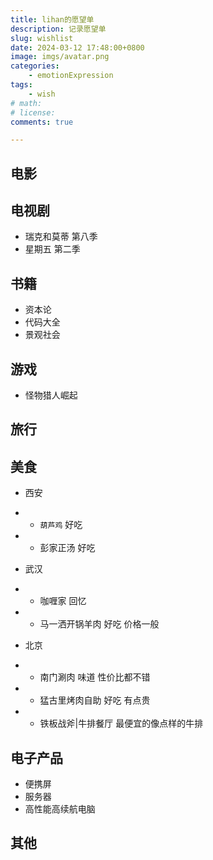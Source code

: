 ```yaml
---
title: lihan的愿望单
description: 记录愿望单
slug: wishlist
date: 2024-03-12 17:48:00+0800
image: imgs/avatar.png
categories:
    - emotionExpression
tags:
    - wish
# math: 
# license: 
comments: true

---
```


## 电影



## 电视剧

- 瑞克和莫蒂 第八季
- 星期五 第二季

## 书籍

- 资本论
- 代码大全
- 景观社会

## 游戏

- 怪物猎人崛起

## 旅行

## 美食

- 西安
- - `葫芦鸡`            好吃
- - 彭家正汤            好吃

- 武汉
- - 咖喱家              回忆
- - 马一洒开锅羊肉      好吃 价格一般


- 北京
- - 南门涮肉            味道 性价比都不错
- - 猛古里烤肉自助      好吃 有点贵
- - 铁板战斧|牛排餐厅   最便宜的像点样的牛排


## 电子产品

- 便携屏
- 服务器
- 高性能高续航电脑

## 其他

